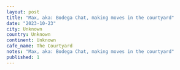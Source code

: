 ```yaml
---
layout: post
title: "Max, aka: Bodega Chat, making moves in the courtyard"
date: "2023-10-23"
city: Unknown
country: Unknown
continent: Unknown
cafe_name: The Courtyard
notes: "Max, aka: Bodega Chat, making moves in the courtyard"
published: 1
---
```

